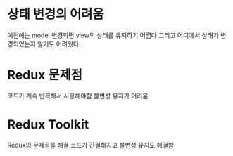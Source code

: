 # 상태 변경의 어려움
예전에는 model 변경되면 view의 상태를 유지하기 어렵다
그리고 어디에서 상태가 변경되었는지 알기도 어려웠다.

# Redux 문제점
코드가 계속 반복해서 사용해야함
불변성 유지가 어려움

# Redux Toolkit
Redux의 문제점을 해결
코드가 간결해지고
불변성 유지도 해결함